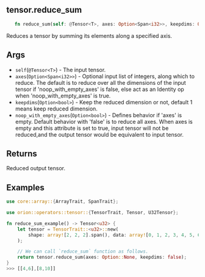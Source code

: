 ## tensor.reduce_sum

```rust 
   fn reduce_sum(self: @Tensor<T>, axes: Option<Span<i32>>, keepdims: Option<bool>, noop_with_empty_axes: Option<bool>) -> Tensor<T>;
```

Reduces a tensor by summing its elements along a specified axis.

## Args

* `self`(`@Tensor<T>`) - The input tensor.
* `axes`(`Option<Span<i32>>`) - Optional input list of integers, along which to reduce. The default is to reduce over all the dimensions of the input tensor if 'noop_with_empty_axes' is false, else act as an Identity op when 'noop_with_empty_axes' is true.
* `keepdims`(`Option<bool>`) - Keep the reduced dimension or not, default 1 means keep reduced dimension.
* `noop_with_empty_axes`(`Option<bool>`) - Defines behavior if 'axes' is empty. Default behavior with 'false' is to reduce all axes. When axes is empty and this attribute is set to true, input tensor will not be reduced,and the output tensor would be equivalent to input tensor.

## Returns

Reduced output tensor.

## Examples

```rust
use core::array::{ArrayTrait, SpanTrait};

use orion::operators::tensor::{TensorTrait, Tensor, U32Tensor};

fn reduce_sum_example() -> Tensor<u32> {
    let tensor = TensorTrait::<u32>::new(
        shape: array![2, 2, 2].span(), data: array![0, 1, 2, 3, 4, 5, 6, 7].span(),
    );

    // We can call `reduce_sum` function as follows.
    return tensor.reduce_sum(axes: Option::None, keepdims: false);
}
>>> [[4,6],[8,10]]
```
